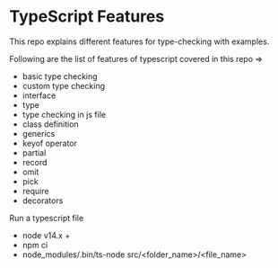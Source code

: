 # TypeScript Features

This repo explains different features for type-checking with examples.

Following are the list of features of typescript covered in this repo =>
- basic type checking
- custom type checking
- interface 
- type
- type checking in js file
- class definition
- generics
- keyof operator
- partial
- record 
- omit
- pick
- require
- decorators


Run a typescript file 

- node v14.x +
- npm ci
- node_modules/.bin/ts-node src/<folder_name>/<file_name>